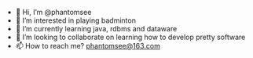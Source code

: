 - 👋 Hi, I’m @phantomsee
- 👀 I’m interested in playing badminton
- 🌱 I’m currently learning java, rdbms and dataware
- 💞️ I’m looking to collaborate on learning how to develop pretty software
- 📫 How to reach me? phantomsee@163.com

<!---
phantomsee/phantomsee is a ✨ special ✨ repository because its `README.md` (this file) appears on your GitHub profile.
You can click the Preview link to take a look at your changes.
--->
